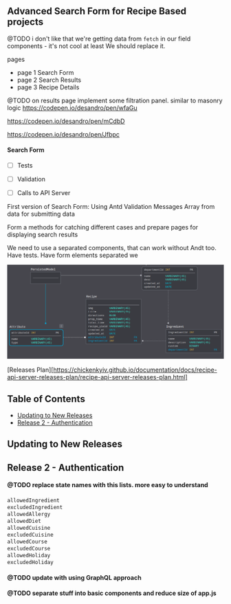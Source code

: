 ## Advanced Search Form for Recipe Based projects

@TODO
i don't like that we're getting data from `fetch` in our field components - it's not cool at least
We should replace it.


pages
- page 1 Search Form
- page 2 Search Results
- page 3 Recipe Details


@TODO
on results page implement some filtration panel. similar to masonry logic
https://codepen.io/desandro/pen/wfaGu

https://codepen.io/desandro/pen/mCdbD

https://codepen.io/desandro/pen/Jfbpc

#### Search Form

- [ ] Tests
- [ ] Validation
- [ ] Calls to API Server


First version of Search Form:
Using Antd
Validation Messages
Array from data for submitting data

Form a methods for catching different cases and prepare pages for displaying search results

We need to use a separated components, that can work without Andt too.
Have tests. Have form elements separated we

![Search DB Schema](https://github.com/ChickenKyiv/database-visuals/blob/master/RecipeAPI_Search_Schema%20%20%20SqlDBM.png)


[Releases Plan][https://chickenkyiv.github.io/documentation/docs/recipe-api-server-releases-plan/recipe-api-server-releases-plan.html]


## Table of Contents

* [Updating to New Releases](#updating-to-new-releases)
* [Release 2 -  Authentication](#)

## Updating to New Releases


## Release 2 -  Authentication



#### @TODO replace state names with this lists. more easy to understand
```
allowedIngredient
excludedIngredient
allowedAllergy
allowedDiet
allowedCuisine
excludedCuisine
allowedCourse
excludedCourse
allowedHoliday
excludedHoliday
```

#### @TODO update with using GraphQL approach

#### @TODO separate stuff into basic components and reduce size of app.js
